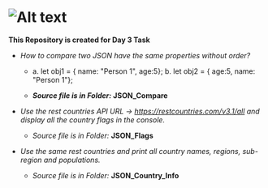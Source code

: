 # ![Alt text](https://miro.medium.com/v2/resize:fit:720/format:webp/1*-JdXoCEA_G0mS6gpHvRR4Q.png)

**This Repository is created for Day 3 Task**

+ *How to compare two JSON have the same properties without order?*
  
    +  a. let obj1 = { name: "Person 1", age:5};
        b. let obj2 = { age:5, name: "Person 1"};

  + **_Source file is in Folder:_   JSON_Compare**   

+ *Use the rest countries API URL -> https://restcountries.com/v3.1/all and display all the country flags in the console.*
  
  + *Source file is in Folder:* **JSON_Flags**

+ *Use the same rest countries and print all country names, regions, sub-region and populations.*
 
  + *Source file is in Folder:* **JSON_Country_Info**